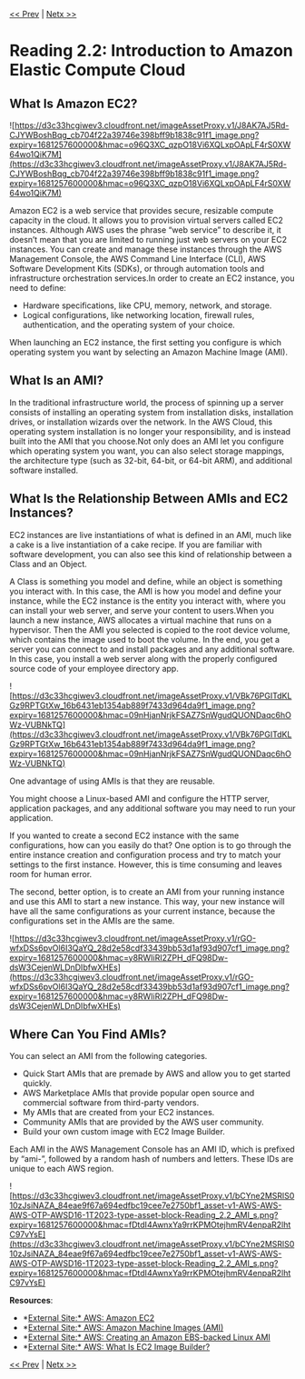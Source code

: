 [<< Prev](./Reading%202%201%20Compute%20as%20a%20Service%20on%20AWS.md)
|
[Netx >>](./Reading%202%2025%20Amazon%20EC2%20Instance%20Lifecycle.md)

# Reading 2.2: Introduction to Amazon Elastic Compute Cloud

## **What Is Amazon EC2?**

![https://d3c33hcgiwev3.cloudfront.net/imageAssetProxy.v1/J8AK7AJ5Rd-CJYWBoshBqg_cb704f22a39746e398bff9b1838c91f1_image.png?expiry=1681257600000&hmac=o96Q3XC_qzpO18Vi6XQLxpOApLF4rS0XW64wo1QiK7M](https://d3c33hcgiwev3.cloudfront.net/imageAssetProxy.v1/J8AK7AJ5Rd-CJYWBoshBqg_cb704f22a39746e398bff9b1838c91f1_image.png?expiry=1681257600000&hmac=o96Q3XC_qzpO18Vi6XQLxpOApLF4rS0XW64wo1QiK7M)

Amazon EC2 is a web service that provides secure, resizable compute capacity in the cloud. It allows you to provision virtual servers called EC2 instances. Although AWS uses the phrase “web service” to describe it, it doesn’t mean that you are limited to running just web servers on your EC2 instances. You can create and manage these instances through the AWS Management Console, the AWS Command Line Interface (CLI), AWS Software Development Kits (SDKs), or through automation tools and infrastructure orchestration services.In order to create an EC2 instance, you need to define:

- Hardware specifications, like CPU, memory, network, and storage.
- Logical configurations, like networking location, firewall rules, authentication, and the operating system of your choice.

When launching an EC2 instance, the first setting you configure is which operating system you want by selecting an Amazon Machine Image (AMI).

## **What Is an AMI?**

In the traditional infrastructure world, the process of spinning up a server consists of installing an operating system from installation disks, installation drives, or installation wizards over the network. In the AWS Cloud, this operating system installation is no longer your responsibility, and is instead built into the AMI that you choose.Not only does an AMI let you configure which operating system you want, you can also select storage mappings, the architecture type (such as 32-bit, 64-bit, or 64-bit ARM), and additional software installed.

## **What Is the Relationship Between AMIs and EC2 Instances?**

EC2 instances are live instantiations of what is defined in an AMI, much like a cake is a live instantiation of a cake recipe. If you are familiar with software development, you can also see this kind of relationship between a Class and an Object.

A Class is something you model and define, while an object is something you interact with. In this case, the AMI is how you model and define your instance, while the EC2 instance is the entity you interact with, where you can install your web server, and serve your content to users.When you launch a new instance, AWS allocates a virtual machine that runs on a hypervisor. Then the AMI you selected is copied to the root device volume, which contains the image used to boot the volume. In the end, you get a server you can connect to and install packages and any additional software. In this case, you install a web server along with the properly configured source code of your employee directory app.

![https://d3c33hcgiwev3.cloudfront.net/imageAssetProxy.v1/VBk76PGITdKLGz9RPTGtXw_16b6431eb1354ab889f7433d964da9f1_image.png?expiry=1681257600000&hmac=09nHjanNrjkFSAZ7SnWgudQUONDaqc6hOWz-VUBNkTQ](https://d3c33hcgiwev3.cloudfront.net/imageAssetProxy.v1/VBk76PGITdKLGz9RPTGtXw_16b6431eb1354ab889f7433d964da9f1_image.png?expiry=1681257600000&hmac=09nHjanNrjkFSAZ7SnWgudQUONDaqc6hOWz-VUBNkTQ)

One advantage of using AMIs is that they are reusable.

You might choose a Linux-based AMI and configure the HTTP server, application packages, and any additional software you may need to run your application.

If you wanted to create a second EC2 instance with the same configurations, how can you easily do that? One option is to go through the entire instance creation and configuration process and try to match your settings to the first instance. However, this is time consuming and leaves room for human error.

The second, better option, is to create an AMI from your running instance and use this AMI to start a new instance. This way, your new instance will have all the same configurations as your current instance, because the configurations set in the AMIs are the same.

![https://d3c33hcgiwev3.cloudfront.net/imageAssetProxy.v1/rGO-wfxDSs6pvOl6I3QaYQ_28d2e58cdf33439bb53d1af93d907cf1_image.png?expiry=1681257600000&hmac=y8RWIiRI2ZPH_dFQ98Dw-dsW3CejenWLDnDIbfwXHEs](https://d3c33hcgiwev3.cloudfront.net/imageAssetProxy.v1/rGO-wfxDSs6pvOl6I3QaYQ_28d2e58cdf33439bb53d1af93d907cf1_image.png?expiry=1681257600000&hmac=y8RWIiRI2ZPH_dFQ98Dw-dsW3CejenWLDnDIbfwXHEs)

## **Where Can You Find AMIs?**

You can select an AMI from the following categories.

- Quick Start AMIs that are premade by AWS and allow you to get started quickly.
- AWS Marketplace AMIs that provide popular open source and commercial software from third-party vendors.
- My AMIs that are created from your EC2 instances.
- Community AMIs that are provided by the AWS user community.
- Build your own custom image with EC2 Image Builder.

Each AMI in the AWS Management Console has an AMI ID, which is prefixed by “ami-”, followed by a random hash of numbers and letters. These IDs are unique to each AWS region.

![https://d3c33hcgiwev3.cloudfront.net/imageAssetProxy.v1/bCYne2MSRlS010zJsiNAZA_84eae9f67a694edfbc19cee7e2750bf1_asset-v1-AWS-AWS-AWS-OTP-AWSD16-1T2023-type-asset-block-Reading_2.2_AMI_s.png?expiry=1681257600000&hmac=fDtdI4AwnxYa9rrKPMOtejhmRV4enpaR2lhtC97vYsE](https://d3c33hcgiwev3.cloudfront.net/imageAssetProxy.v1/bCYne2MSRlS010zJsiNAZA_84eae9f67a694edfbc19cee7e2750bf1_asset-v1-AWS-AWS-AWS-OTP-AWSD16-1T2023-type-asset-block-Reading_2.2_AMI_s.png?expiry=1681257600000&hmac=fDtdI4AwnxYa9rrKPMOtejhmRV4enpaR2lhtC97vYsE)

**Resources**:

- *[External Site:* AWS: Amazon EC2](https://aws.amazon.com/ec2/)
- *[External Site:* AWS: Amazon Machine Images (AMI)](https://docs.aws.amazon.com/AWSEC2/latest/UserGuide/AMIs.html)
- *[External Site:* AWS: Creating an Amazon EBS-backed Linux AMI](https://docs.aws.amazon.com/AWSEC2/latest/UserGuide/creating-an-ami-ebs.html)
- *[External Site:* AWS: What Is EC2 Image Builder?](https://docs.aws.amazon.com/imagebuilder/latest/userguide/what-is-image-builder.html)

[<< Prev](./Reading%202%201%20Compute%20as%20a%20Service%20on%20AWS.md)
|
[Netx >>](./Reading%202%2025%20Amazon%20EC2%20Instance%20Lifecycle.md)
